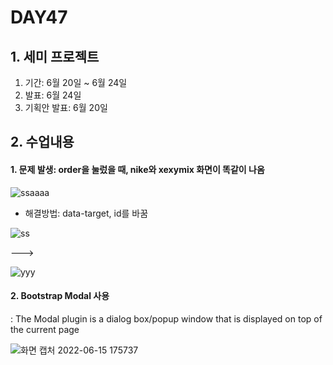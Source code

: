 # DAY47

## 1. 세미 프로젝트
1. 기간: 6월 20일 ~ 6월 24일
2. 발표: 6월 24일
3. 기획안 발표: 6월 20일

## 2. 수업내용
#### 1. 문제 발생: order을 눌렀을 때, nike와 xexymix 화면이 똑같이 나옴

![ssaaaa](https://user-images.githubusercontent.com/103159709/173787599-56279c43-572d-4aec-87d3-f602ee452aee.png)

 *  해결방법: data-target, id를 바꿈


![ss](https://user-images.githubusercontent.com/103159709/173784814-a7ec027b-6076-42e0-8472-97e2c95ec12e.png)

--->

![yyy](https://user-images.githubusercontent.com/103159709/173784840-aeeaadf0-417c-4261-8572-7ec976ed4b10.png)

#### 2. Bootstrap Modal 사용
: The Modal plugin is a dialog box/popup window that is displayed on top of the current page 

![화면 캡처 2022-06-15 175737](https://user-images.githubusercontent.com/103159709/173787222-2060e69f-6804-4f2a-816a-15be118c15df.png)
